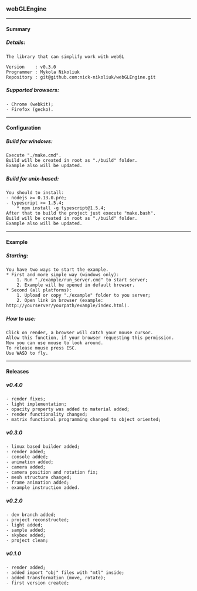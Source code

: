 ### webGLEngine
----------------------
#### Summary
##### Details:
	The library that can simplify work with webGL

	Version    : v0.3.0
	Programmer : Mykola Nikoliuk
	Repository : git@github.com:nick-nikoliuk/webGLEngine.git
##### Supported browsers:
	- Chrome (webkit);
	- Firefox (gecko).
------------------
#### Configuration
##### Build for windows:
	Execute "./make.cmd".
	Build will be created in root as "./build" folder.
	Example also will be updated.
##### Build for unix-based:
	You should to install:
	- nodejs >= 0.13.0.pre;
	- typescript >= 1.5.4;
		* npm install -g typescript@1.5.4;
	After that to build the project just execute "make.bash".
	Build will be created in root as "./build" folder.
	Example also will be updated.
------------
#### Example
##### Starting:
	You have two ways to start the example.
	* First and more simple way (windows only):
		1. Run "./example/run_server.cmd" to start server;
		2. Example will be opened in default browser.
	* Second (all platforms):
		1. Upload or copy "./example" folder to you server;
		2. Open link in browser (example: http://yourserver/yourpath/example/index.html).
##### How to use:
	Click on render, a browser will catch your mouse cursor.
	Allow this function, if your browser requesting this permission.
	Now you can use mouse to look around.
	To release mouse press ESC.
	Use WASD to fly.
-------------
#### Releases
##### v0.4.0
	- render fixes;
	- light implementation;
	- opacity property was added to material added;
	- render functionality changed;
	- matrix functional programming changed to object oriented;
##### v0.3.0
	- linux based builder added;
	- render added;
	- console added;
	- animation added;
	- camera added;
	- camera position and rotation fix;
	- mesh structure changed;
	- frame animation added;
	- example instruction added.
##### v0.2.0
	- dev branch added;
	- project reconstructed;
	- light added;
	- sample added;
	- skybox added;
	- project clean;
##### v0.1.0
	- render added;
	- added import "obj" files with "mtl" inside;
	- added transformation (move, rotate);
	- first version created;
		
